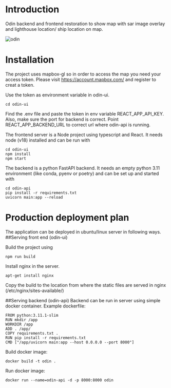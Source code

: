 # Introduction

Odin backend and frontend restoration to show map with sar image overlay and lighthouse location/ ship location on map.

![odin](https://user-images.githubusercontent.com/46402033/226178529-63302bf7-e9b1-401c-8c4f-e4732a8891ec.png)

# Installation
The project uses mapbox-gl so in order to access the map you need your access token.
Please visit https://account.mapbox.com/ and register to creat a token.

Use the token as environment variable in odin-ui. 
```
cd odin-ui
```
Find the .env file and paste the token in env variable REACT_APP_API_KEY. Also, make sure the port for backend is correct.
Point REACT_APP_BACKEND_URL to correct url where odin-api is running.

The frontend server is a Node project using typescript and React. It needs node (v18) installed and can be run with

```
cd odin-ui
npm install
npm start
```

The backend is a python FastAPI backend. It needs an empty python 3.11 environment (like conda, pyenv or poetry) and can be set up and started with

```
cd odin-api
pip install -r requirements.txt
uvicorn main:app --reload
```

# Production deployment plan
The application can be deployed in ubuntu/linux server in following ways.
##Serving front end (odin-ui)

Build the project using 
```
npm run build
```
Install nginx in the server.
```
apt-get install nginx
```
Copy the build to the location from where the static files are served in nginx (/etc/nginx/sites-available/)

##Serving backend (odin-api)
Backend can be run in server using simple docker container.
Example dockerfile:
```
FROM python:3.11.1-slim
RUN mkdir /app
WORKDIR /app
ADD . /app/
COPY requirements.txt .
RUN pip install -r requirements.txt
CMD ["/app/uvicorn main:app --host 0.0.0.0 --port 8000"]
```
Build docker image:
```
docker build -t odin .
```
Run docker image:
```
docker run --name=odin-api -d -p 8000:8000 odin
```
